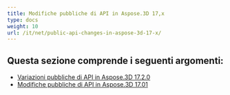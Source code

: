 ```yaml
---
title: Modifiche pubbliche di API in Aspose.3D 17,x
type: docs
weight: 10
url: /it/net/public-api-changes-in-aspose-3d-17-x/
---
```

##  **Questa sezione comprende i seguenti argomenti:**
- [Variazioni pubbliche di API in Aspose.3D 17.2.0](/3d/it/net/public-api-changes-in-aspose-3d-17-2-0/)
- [Modifiche pubbliche di API in Aspose.3D 17.01](/3d/it/net/public-api-changes-in-aspose-3d-17-01/)
